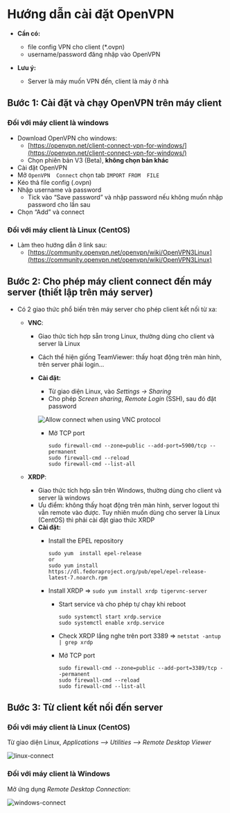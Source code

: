 ﻿# Hướng dẫn cài đặt OpenVPN

-   **Cần có:**
    - 	file  config  VPN  cho  client  (\*.ovpn)
    - 	username/password  đăng  nhập  vào  OpenVPN

-	**Lưu ý:**
    -   Server là máy muốn VPN đến, client là máy ở nhà

## Bước 1: Cài  đặt  và  chạy  OpenVPN trên máy client

### Đối với máy client là windows

-   Download OpenVPN cho windows:
	-	[https://openvpn.net/client-connect-vpn-for-windows/](https://openvpn.net/client-connect-vpn-for-windows/)
    -	Chọn phiên bản V3 (Beta), **không  chọn bản khác**
-   Cài đặt OpenVPN
-   Mở  `OpenVPN  Connect` chọn  tab  `IMPORT FROM  FILE`
-   Kéo thả file config (.ovpn)
-   Nhập  username và password
	-	Tick vào “Save password” và nhập password nếu không muốn nhập password cho lần sau
-   Chọn “Add” và connect


### Đối với máy client là Linux (CentOS)

-	Làm theo hướng dẫn ở link sau:
	-	[https://community.openvpn.net/openvpn/wiki/OpenVPN3Linux](https://community.openvpn.net/openvpn/wiki/OpenVPN3Linux)

## Bước 2: Cho phép máy client connect đến máy server (thiết lập trên máy server)

-   Có 2 giao thức phổ biến trên máy server cho phép client kết nối từ xa:
    -   **VNC**:
    	- 	Giao thức tích hợp sẵn trong Linux, thường dùng cho client và server là Linux
    	- 	Cách thể hiện giống TeamViewer: thấy hoạt động trên màn hình, trên server phải login...
    	- 	**Cài đặt:**
		    -   Từ giao diện Linux, vào *Settings  →  Sharing*
		    -   Cho phép *Screen sharing*, *Remote Login* (SSH), sau đó đặt password

	        ![Allow connect when using VNC protocol](https://drive.google.com/uc?id=15T6a7__pYqTgB4rD239RaMsl14fI2mMa)

		    -   Mở TCP port

				```
				sudo firewall-cmd --zone=public --add-port=5900/tcp --permanent
				sudo firewall-cmd --reload
				sudo firewall-cmd --list-all
				```

    -   **XRDP**:
	    - 	Giao thức tích hợp sẵn trên Windows, thường dùng cho client và server là windows
	    - 	Ưu điểm: không thấy hoạt động trên màn hình, server logout thì vẫn remote vào được. Tuy nhiên muốn dùng cho server là Linux (CentOS) thì phải cài đặt giao thức XRDP
	    - 	**Cài đặt:**
		    - 	Install  the  EPEL  repository

				```
				sudo yum  install epel-release
				or
				sudo yum install https://dl.fedoraproject.org/pub/epel/epel-release-latest-7.noarch.rpm
				```

       		- 	Install XRDP => `sudo yum install xrdp tigervnc-server`
    			- 	Start service và cho phép tự chạy khi reboot

					```
					sudo systemctl start xrdp.service
					sudo systemctl enable xrdp.service
		            ```

			    - 	Check XRDP lắng nghe trên port 3389 => `netstat -antup | grep xrdp`
    			- 	Mở TCP port

					```
					sudo firewall-cmd --zone=public --add-port=3389/tcp --permanent
					sudo firewall-cmd --reload
					sudo firewall-cmd --list-all
					```

## Bước 3: Từ client kết nối đến server
### Đối với máy client là Linux (CentOS)
Từ giao diện Linux, *Applications --> Utilities --> Remote Desktop Viewer*

![linux-connect](https://drive.google.com/uc?id=1VUrf2xjfY9F7zwooS7WasI0_2qVmHJ1o)


### Đối với máy client là Windows
Mở ứng dụng *Remote Desktop Connection*:

![windows-connect](https://drive.google.com/uc?id=1EMdetg3fA7jmSRMup0Kwumk_AwjGwCjo)
